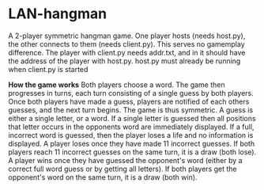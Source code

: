 # LAN-hangman
A 2-player symmetric hangman game. One player hosts (needs host.py), the other connects to them (needs client.py). This serves no gamemplay difference.
The player with client.py needs addr.txt, and in it should have the address of the player with host.py.
host.py must already be running when client.py is started

__How the game works__
Both players choose a word. The game then progresses in turns, each turn consisting of a single guess by both players. Once both players have made a guess, players are notified of each others guesses, and the next turn begins. The game is thus symmetric.
A guess is either a single letter, or a word. If a single letter is guessed then all positions that letter occurs in the opponents word are immediately displayed. If a full, incorrect word is guessed, then the player loses a life and no information is displayed.
A player loses once they have made 11 incorrect guesses. If both players reach 11 incorrect guesses on the same turn, it is a draw (both lose).
A player wins once they have guessed the opponent's word (either by a correct full word guess or by getting all letters). If both players get the opponent's word on the same turn, it is a draw (both win).
